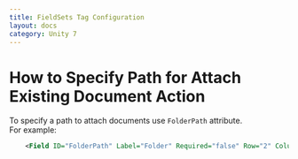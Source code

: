 ```yaml
---
title: FieldSets Tag Configuration
layout: docs
category: Unity 7
---
```


# How to Specify Path for Attach Existing Document Action

To specify a path to attach documents use `FolderPath` attribute.  
For example:

```xml
    <Field ID="FolderPath" Label="Folder" Required="false" Row="2" Column="1" FolderPath="/Shared Documents" Default="/Shared Documents"/>
```
